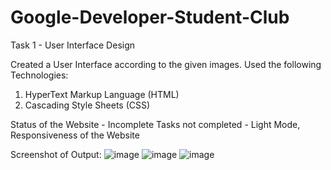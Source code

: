 # Google-Developer-Student-Club

Task 1 - User Interface Design

Created a User Interface according to the given images.
Used the following Technologies:
1. HyperText Markup Language (HTML)
2. Cascading Style Sheets (CSS)

Status of the Website - Incomplete
Tasks not completed - Light Mode, Responsiveness of the Website

Screenshot of Output:
![image](https://user-images.githubusercontent.com/72000540/189283792-8ef8c1c1-4d6a-4609-8bc3-e958ac2687fa.png)
![image](https://user-images.githubusercontent.com/72000540/189283902-dc5a24f0-1893-42d3-8991-9f474faafdcf.png)
![image](https://user-images.githubusercontent.com/72000540/189283938-9fd4a576-cb4e-49d1-a2e4-f3804e5cb835.png)

